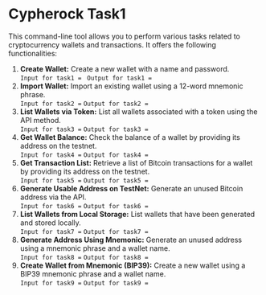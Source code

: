 # Cypherock Task1

This command-line tool allows you to perform various tasks related to cryptocurrency wallets and transactions. It offers the following functionalities:

1. **Create Wallet:** Create a new wallet with a name and password.<br>
   ```Input for task1 = ```
   ```Output for task1 = ```
3. **Import Wallet:** Import an existing wallet using a 12-word mnemonic phrase.<br>
    ``` Input for task2 = ```
   ``` Output for task2 = ```
5. **List Wallets via Token:** List all wallets associated with a token using the API method.<br>
    ``` Input for task3 = ```
   ```Output for task3 = ```
7. **Get Wallet Balance:** Check the balance of a wallet by providing its address on the testnet.<br>
    ``` Input for task4 = ```
   ```Output for task4 = ```
9. **Get Transaction List:** Retrieve a list of Bitcoin transactions for a wallet by providing its address on the testnet.<br>
    ``` Input for task5 = ```
   ```Output for task5 = ```
11. **Generate Usable Address on TestNet:** Generate an unused Bitcoin address via the API.<br>
    ``` Input for task6 = ```
    ```Output for task6 = ```
13. **List Wallets from Local Storage:** List wallets that have been generated and stored locally.<br>
    ``` Input for task7 = ```
    ```Output for task7 = ```
15. **Generate Address Using Mnemonic:** Generate an unused address using a mnemonic phrase and a wallet name.<br>
    ``` Input for task8 = ```
    ```Output for task8 = ```
17. **Create Wallet from Mnemonic (BIP39):** Create a new wallet using a BIP39 mnemonic phrase and a wallet name.<br>
    ``` Input for task9 = ```
    ```Output for task9 = ```

